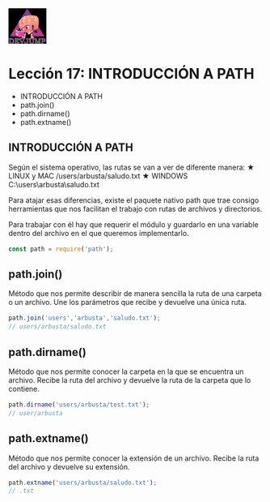<img  src='../logo.png' height='70px'>

# Lección 17: INTRODUCCIÓN A PATH

* INTRODUCCIÓN A PATH
* path.join()
* path.dirname()
* path.extname()

## INTRODUCCIÓN A PATH

Según el sistema operativo, las rutas se van a ver de diferente manera:
★ LINUX y MAC
/users/arbusta/saludo.txt
★ WINDOWS
C:\users\arbusta\saludo.txt

Para atajar esas diferencias, existe el paquete nativo path que trae consigo herramientas que nos facilitan el trabajo con rutas de archivos y directorios.

Para trabajar con él hay que requerir el módulo y guardarlo en una variable dentro del archivo en el que queremos implementarlo.

```javascript
const path = require('path');
```

## path.join()

Método que nos permite describir de manera sencilla la ruta de una carpeta o un archivo. Une los parámetros que recibe y devuelve una única ruta.

```javascript
path.join('users','arbusta','saludo.txt');
// users/arbusta/saludo.txt
```

## path.dirname()

Método que nos permite conocer la carpeta en la que se encuentra un archivo. Recibe la ruta del archivo y devuelve la ruta de la carpeta que lo contiene.

```javascript
path.dirname('users/arbusta/test.txt');
// user/arbusta
```

## path.extname()

Método que nos permite conocer la extensión de un archivo. Recibe la ruta del archivo y devuelve su extensión.

```javascript
path.extname('users/arbusta/saludo.txt');
// .txt
```




